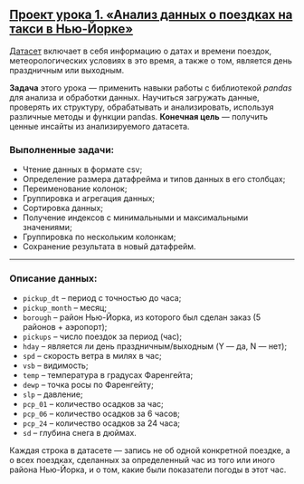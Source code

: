 ## [Проект урока 1. «Анализ данных о поездках на такси в Нью-Йорке»](https://github.com/ElenaAnalyst/data-analysis-homeworks/blob/main/HW1_basic_python/1_lesson/1_lesson_pandas_HW.ipynb)

[Датасет](https://github.com/ElenaAnalyst/data-analysis-homeworks/blob/main/HW1_basic_python/1_lesson/1_lesson_taxi_nyc.csv) включает в себя информацию о датах и времени поездок, метеорологических условиях в это время, а также о том, является день праздничным или выходным.

**Задача** этого урока — применить навыки работы с библиотекой *pandas* для анализа и обработки данных. Научиться загружать данные, проверять их структуру, обрабатывать и анализировать, используя различные методы и функции pandas. **Конечная цель** — получить ценные инсайты из анализируемого датасета.

### Выполненные задачи:

- Чтение данных в формате csv;
- Определение размера датафрейма и типов данных в его столбцах;
- Переименование колонок;
- Группировка и агрегация данных;
- Сортировка данных; 
- Получение индексов с минимальными и максимальными значениями;
- Группировка по нескольким колонкам;
- Сохранение результата в новый датафрейм.

<hr>

### Описание данных:

- `pickup_dt` – период с точностью до часа;
- `pickup_month` – месяц;
- `borough` – район Нью-Йорка, из которого был сделан заказ (5 районов + аэропорт);
- `pickups` – число поездок за период (час);
- `hday` – является ли день праздничным/выходным (Y — да, N — нет);
- `spd` – скорость ветра в милях в час;
- `vsb` – видимость;
- `temp` – температура в градусах Фаренгейта;
- `dewp` – точка росы по Фаренгейту;
- `slp` – давление;
- `pcp_01` – количество осадков за час;
- `pcp_06` – количество осадков за 6 часов;
- `pcp_24` – количество осадков за 24 часа;
- `sd` – глубина снега в дюймах.

Каждая строка в датасете — запись не об одной конкретной поездке, а о всех поездках, сделанных за определенный час из того или иного района Нью-Йорка, и о том, какие были показатели погоды в этот час.
